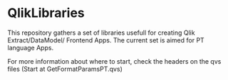 # QlikLibraries

This repository gathers a set of libraries usefull for creating Qlik Extract/DataModel/ Frontend Apps.
The current set is aimed for PT language Apps.

For more information about where to start, check the headers on the qvs files (Start at GetFormatParamsPT.qvs)
